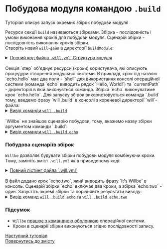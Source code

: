 # <a name="module-by-build"></a> Побудова модуля командою `.build`

Туторіал описує запуск окремих збірок побудови модуля

Ресурси cекції `build` називаються збірками. Збірка - послідовність і умови виконання кроків для побудови модуля. Сценарій збірки - послідовність виконання кроків збірки.  
Створіть новий `will-файл` в директорії `buildModule`:  

<details>
  <summary><u>Повний код файла <code>.will.yml</code>. Структура модуля</u></summary>

```yaml
about :

    name : buildModule
    description : "Using build command"
    version : 0.0.1
    keywords :
        - willbe
        
step :

  echo.hello :
    shell : echo "Hello, World!"
    currentPath : '.'
    
build :

  echo:
    steps :
       - echo.hello
    
```

<p>Структура модуля</p>

```
buildModule              
     └── .will.yml     
  
```

</details>

</br>
Секція `step` об'єднує ресурси (кроки) користувача, які описують процедури створення модульної системи. В прикладі, крок під назвою `echo.hello` має два поля - `shell` для використання консолі операційної системи (команда `echo` виводить рядок `Hello, World!`) та `currentPath` - директорія в якій виконується команда.  
Збірка `echo` виконуватиме крок `echo.hello`.  
Для запуску збірок використовується команда `.build` тому, введемо фразу `will .build` в консолі з кореневої директорії `will`-файла:

<details>
  <summary><u>Вивід команди <code>will .build</code></u></summary>

```
[user@user ~]$ will .build 
...
Please specify exactly one build scenario, none satisfies passed arguments

```

</details>

</br>
`Willbe` не знайшов сценарію побудови, тому, вкажемо назву збірки аргументом команди `.build`:

<details>
  <summary><u>Вивід команди <code>will .build echo</code></u></summary>

```
[user@user ~]$ will .build echo
Request ".build echo"
...
  Building echo
 > echo "Hello, World"
Hello, World
  Built echo.debug in 0.089s

```

<p>Структура модуля після побудови</p>

```
buildModule              
     └── .will.yml     
  
```

</details>

### Побудова сценаріїв збірок
`Willbe` дозволяє будувати збірки побудови модуля комбінуючи кроки. Тому, замініть вміст `.will.yml` як в приведеному коді:

<details>
  <summary><u>Повний лістинг файла `.will.yml`</u></summary>

```yaml

about :

    name : buildModuleWithCriterion
    description : "Output of various phrases using criterions"
    version : 0.0.1
    keywords :
        - willbe
        
step :

  echo.hello :
    shell : echo "Hello, World"
    currentPath : '.'
        
  echo.two :
    shell : echo "It's Willbe"
    currentPath : '.'    

build :

  echo:
    steps :
       - echo.hello
       - echo.two
       
  echo.two:
    steps :
       - echo.two      

```

<p>Структура модуля</p>

```
buildModule              
     └── .will.yml     
  
```

</details>

</br>
В файл додано крок `echo.two`, який виводить фразу `It's Willbe` в консоль. Сценарій збірки `echo` включає два кроки, а збірка `echo.two` - один.  
Запустіть окремі збірки та порівняйте результати виводу:  

<details>
  <summary><u>Вивід команд <code>will .build echo</code> та <code>will .build echo.two</code></u></summary>
    <p>Збірка 'echo'</p>

```
[user@user ~]$ will .build echo
...
  Building echo
 > echo "Hello, World"
Hello, World
 > echo "It's Willbe"
It's Willbe
  Built echo in 0.275s

``` 

<p>Збірка `echo.two`</p>

```
[user@user ~]$ will .build echo.two
...
  Building echo.two
 > echo "It's Willbe"
It's Willbe
  Built echo in 0.095s

``` 

<p>Структура модуля після побудов</p>

```
buildModule              
     └── .will.yml     
  
```

</details>

### Підсумок
- `Willbe` [працює з командною оболонкою](#shell-resource) операційної системи.  
- Кроки в сценарії збірки виконуються згідно послідовності запису.  

[Наступний туторіал](PredefinedSteps.md)  
[Повернутись до змісту](../README.md#tutorials)